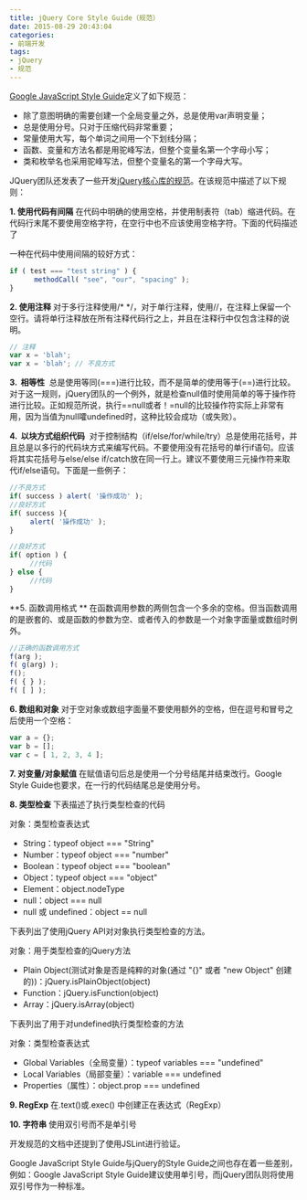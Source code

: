 ```yaml
---
title: jQuery Core Style Guide（规范）
date: 2015-08-29 20:43:04
categories:
- 前端开发
tags:
- jQuery
- 规范
---
```


[Google JavaScript Style Guide](http://google-styleguide.googlecode.com/svn/trunk/javascriptguide.xml)定义了如下规范：
- 除了意图明确的需要创建一个全局变量之外，总是使用var声明变量；
- 总是使用分号。只对于压缩代码非常重要；
- 常量使用大写，每个单词之间用一个下划线分隔；
- 函数、变量和方法名都是用驼峰写法，但整个变量名第一个字母小写；
- 类和枚举名也采用驼峰写法，但整个变量名的第一个字母大写。
<!-- more -->
JQuery团队还发表了一些开发[jQuery核心库的规范](http://learn.jquery.com/style-guide/)。在该规范中描述了以下规则：

**1. 使用代码有间隔**
在代码中明确的使用空格，并使用制表符（tab）缩进代码。在代码行末尾不要使用空格字符，在空行中也不应该使用空格字符。下面的代码描述了

一种在代码中使用间隔的较好方式：
```js
if ( test === "test string" ) { 
      methodCall( "see", "our", "spacing" ); 
}
```

**2. 使用注释**
对于多行注释使用/* */，对于单行注释，使用//，在注释上保留一个空行。请将单行注释放在所有注释代码行之上，并且在注释行中仅包含注释的说明。
```js
// 注释
var x = 'blah';
var x = 'blah'; // 不良方式
```

**3.  相等性** 
总是使用等同(===)进行比较，而不是简单的使用等于(==)进行比较。对于这一规则，jQuery团队的一个例外，就是检查null值时使用简单的等于操作符进行比较。正如规范所说，执行==null或者！=null的比较操作符实际上非常有用，因为当值为null嚯undefined时，这种比较会成功（或失败）。

**4.  以块方式组织代码** 
对于控制结构（if/else/for/while/try）总是使用花括号，并且总是以多行的代码块方式来编写代码。不要使用没有花括号的单行if语句。应该将其实花括号与else/else if/catch放在同一行上。建议不要使用三元操作符来取代if/else语句。下面是一些例子：
```js
//不良方式
if( success ) alert( '操作成功' );
//良好方式
if( success ){
     alert( '操作成功' );
}

//良好方式
if( option ) {
     //代码
} else {
     //代码
}
```

**5. 函数调用格式 **
在函数调用参数的两侧包含一个多余的空格。但当函数调用的是嵌套的、或是函数的参数为空、或者传入的参数是一个对象字面量或数组时例外。
```js
//正确的函数调用方式
f(arg );
f( g(arg) );
f();
f( { } );
f( [ ] );
```

**6. 数组和对象**
对于空对象或数组字面量不要使用额外的空格，但在逗号和冒号之后使用一个空格：
```js
var a = {};
var b = [];
var c = [ 1, 2, 3, 4 ];
```

**7. 对变量/对象赋值**
在赋值语句后总是使用一个分号结尾并结束改行。Google Style Guide也要求，在一行的代码结尾总是使用分号。

**8. 类型检查**
下表描述了执行类型检查的代码

对象：类型检查表达式
- String：typeof object === "String"
- Number：typeof object === "number"
- Boolean：typeof object === "boolean"
- Object：typeof object === "object"
- Element：object.nodeType
- null：object === null
- null 或 undefined：object == null

下表列出了使用jQuery API对对象执行类型检查的方法。

对象：用于类型检查的jQuery方法
- Plain Object(测试对象是否是纯粹的对象(通过 "{}" 或者 "new Object" 创建的))：jQuery.isPlainObject(object)
- Function：jQuery.isFunction(object)
- Array：jQuery.isArray(object)

下表列出了用于对undefined执行类型检查的方法

对象：类型检查表达式
- Global Variables（全局变量）：typeof variables === "undefined"
- Local Variables（局部变量）：variable === undefined
- Properties（属性）：object.prop === undefined

**9. RegExp**
在.text()或.exec() 中创建正在表达式（RegExp）

**10. 字符串**
使用双引号而不是单引号

开发规范的文档中还提到了使用JSLint进行验证。

Google JavaScript Style Guide与jQuery的Style Guide之间也存在着一些差别，例如：Google JavaScript Style Guide建议使用单引号，而jQuery团队则将使用双引号作为一种标准。